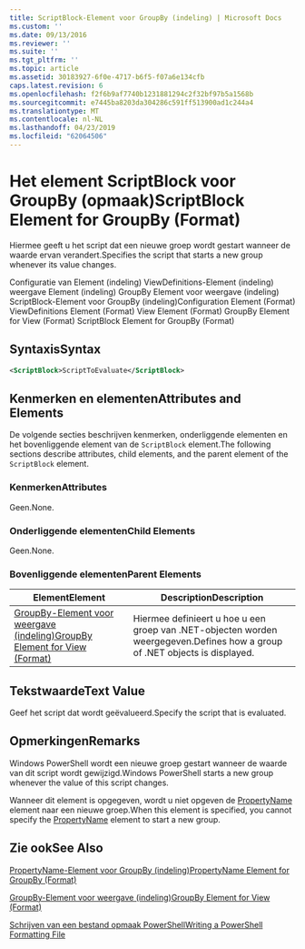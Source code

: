 ```yaml
---
title: ScriptBlock-Element voor GroupBy (indeling) | Microsoft Docs
ms.custom: ''
ms.date: 09/13/2016
ms.reviewer: ''
ms.suite: ''
ms.tgt_pltfrm: ''
ms.topic: article
ms.assetid: 30183927-6f0e-4717-b6f5-f07a6e134cfb
caps.latest.revision: 6
ms.openlocfilehash: f2f6b9af7740b1231881294c2f32bf97b5a1568b
ms.sourcegitcommit: e7445ba8203da304286c591ff513900ad1c244a4
ms.translationtype: MT
ms.contentlocale: nl-NL
ms.lasthandoff: 04/23/2019
ms.locfileid: "62064506"
---
```

# <a name="scriptblock-element-for-groupby-format"></a><span data-ttu-id="77542-102">Het element ScriptBlock voor GroupBy (opmaak)</span><span class="sxs-lookup"><span data-stu-id="77542-102">ScriptBlock Element for GroupBy (Format)</span></span>

<span data-ttu-id="77542-103">Hiermee geeft u het script dat een nieuwe groep wordt gestart wanneer de waarde ervan verandert.</span><span class="sxs-lookup"><span data-stu-id="77542-103">Specifies the script that starts a new group whenever its value changes.</span></span>

<span data-ttu-id="77542-104">Configuratie van Element (indeling) ViewDefinitions-Element (indeling) weergave Element (indeling) GroupBy Element voor weergave (indeling) ScriptBlock-Element voor GroupBy (indeling)</span><span class="sxs-lookup"><span data-stu-id="77542-104">Configuration Element (Format) ViewDefinitions Element (Format) View Element (Format) GroupBy Element for View (Format) ScriptBlock Element for GroupBy (Format)</span></span>

## <a name="syntax"></a><span data-ttu-id="77542-105">Syntaxis</span><span class="sxs-lookup"><span data-stu-id="77542-105">Syntax</span></span>

```xml
<ScriptBlock>ScriptToEvaluate</ScriptBlock>
```

## <a name="attributes-and-elements"></a><span data-ttu-id="77542-106">Kenmerken en elementen</span><span class="sxs-lookup"><span data-stu-id="77542-106">Attributes and Elements</span></span>

<span data-ttu-id="77542-107">De volgende secties beschrijven kenmerken, onderliggende elementen en het bovenliggende element van de `ScriptBlock` element.</span><span class="sxs-lookup"><span data-stu-id="77542-107">The following sections describe attributes, child elements, and the parent element of the `ScriptBlock` element.</span></span>

### <a name="attributes"></a><span data-ttu-id="77542-108">Kenmerken</span><span class="sxs-lookup"><span data-stu-id="77542-108">Attributes</span></span>

<span data-ttu-id="77542-109">Geen.</span><span class="sxs-lookup"><span data-stu-id="77542-109">None.</span></span>

### <a name="child-elements"></a><span data-ttu-id="77542-110">Onderliggende elementen</span><span class="sxs-lookup"><span data-stu-id="77542-110">Child Elements</span></span>

<span data-ttu-id="77542-111">Geen.</span><span class="sxs-lookup"><span data-stu-id="77542-111">None.</span></span>

### <a name="parent-elements"></a><span data-ttu-id="77542-112">Bovenliggende elementen</span><span class="sxs-lookup"><span data-stu-id="77542-112">Parent Elements</span></span>

|<span data-ttu-id="77542-113">Element</span><span class="sxs-lookup"><span data-stu-id="77542-113">Element</span></span>|<span data-ttu-id="77542-114">Description</span><span class="sxs-lookup"><span data-stu-id="77542-114">Description</span></span>|
|-------------|-----------------|
|[<span data-ttu-id="77542-115">GroupBy-Element voor weergave (indeling)</span><span class="sxs-lookup"><span data-stu-id="77542-115">GroupBy Element for View (Format)</span></span>](./groupby-element-for-view-format.md)|<span data-ttu-id="77542-116">Hiermee definieert u hoe u een groep van .NET-objecten worden weergegeven.</span><span class="sxs-lookup"><span data-stu-id="77542-116">Defines how a group of .NET objects is displayed.</span></span>|

## <a name="text-value"></a><span data-ttu-id="77542-117">Tekstwaarde</span><span class="sxs-lookup"><span data-stu-id="77542-117">Text Value</span></span>

<span data-ttu-id="77542-118">Geef het script dat wordt geëvalueerd.</span><span class="sxs-lookup"><span data-stu-id="77542-118">Specify the script that is evaluated.</span></span>

## <a name="remarks"></a><span data-ttu-id="77542-119">Opmerkingen</span><span class="sxs-lookup"><span data-stu-id="77542-119">Remarks</span></span>

<span data-ttu-id="77542-120">Windows PowerShell wordt een nieuwe groep gestart wanneer de waarde van dit script wordt gewijzigd.</span><span class="sxs-lookup"><span data-stu-id="77542-120">Windows PowerShell starts a new group whenever the value of this script changes.</span></span>

<span data-ttu-id="77542-121">Wanneer dit element is opgegeven, wordt u niet opgeven de [PropertyName](http://msdn.microsoft.com/en-us/396dede0-039a-4a87-a5ef-3ecabb729676) element naar een nieuwe groep.</span><span class="sxs-lookup"><span data-stu-id="77542-121">When this element is specified, you cannot specify the [PropertyName](http://msdn.microsoft.com/en-us/396dede0-039a-4a87-a5ef-3ecabb729676) element to start a new group.</span></span>

## <a name="see-also"></a><span data-ttu-id="77542-122">Zie ook</span><span class="sxs-lookup"><span data-stu-id="77542-122">See Also</span></span>

[<span data-ttu-id="77542-123">PropertyName-Element voor GroupBy (indeling)</span><span class="sxs-lookup"><span data-stu-id="77542-123">PropertyName Element for GroupBy (Format)</span></span>](./propertyname-element-for-groupby-format.md)

[<span data-ttu-id="77542-124">GroupBy-Element voor weergave (indeling)</span><span class="sxs-lookup"><span data-stu-id="77542-124">GroupBy Element for View (Format)</span></span>](./groupby-element-for-view-format.md)

[<span data-ttu-id="77542-125">Schrijven van een bestand opmaak PowerShell</span><span class="sxs-lookup"><span data-stu-id="77542-125">Writing a PowerShell Formatting File</span></span>](./writing-a-powershell-formatting-file.md)
